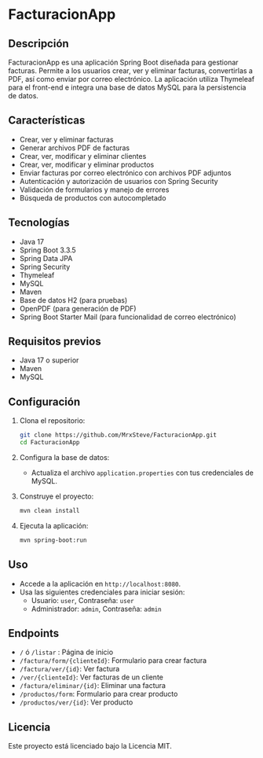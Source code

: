 # FacturacionApp

## Descripción
FacturacionApp es una aplicación Spring Boot diseñada para gestionar facturas. 
Permite a los usuarios crear, ver y eliminar facturas, convertirlas a PDF, así como enviar por correo electrónico. 
La aplicación utiliza Thymeleaf para el front-end e integra una base de datos MySQL para la persistencia de datos.

## Características
- Crear, ver y eliminar facturas
- Generar archivos PDF de facturas
- Crear, ver, modificar y eliminar clientes
- Crear, ver, modificar y eliminar productos
- Enviar facturas por correo electrónico con archivos PDF adjuntos
- Autenticación y autorización de usuarios con Spring Security
- Validación de formularios y manejo de errores
- Búsqueda de productos con autocompletado

## Tecnologías
- Java 17
- Spring Boot 3.3.5
- Spring Data JPA
- Spring Security
- Thymeleaf
- MySQL
- Maven
- Base de datos H2 (para pruebas)
- OpenPDF (para generación de PDF)
- Spring Boot Starter Mail (para funcionalidad de correo electrónico)

## Requisitos previos
- Java 17 o superior
- Maven
- MySQL

## Configuración
1. Clona el repositorio:
    ```sh
    git clone https://github.com/MrxSteve/FacturacionApp.git
    cd FacturacionApp
    ```

2. Configura la base de datos:
    - Actualiza el archivo `application.properties` con tus credenciales de MySQL.

3. Construye el proyecto:
    ```sh
    mvn clean install
    ```

4. Ejecuta la aplicación:
    ```sh
    mvn spring-boot:run
    ```

## Uso
- Accede a la aplicación en `http://localhost:8080`.
- Usa las siguientes credenciales para iniciar sesión:
    - Usuario: `user`, Contraseña: `user`
    - Administrador: `admin`, Contraseña: `admin`

## Endpoints
- `/` ó `/listar` : Página de inicio
- `/factura/form/{clienteId}`: Formulario para crear factura
- `/factura/ver/{id}`: Ver factura
- `/ver/{clienteId}`: Ver facturas de un cliente
- `/factura/eliminar/{id}`: Eliminar una factura
- `/productos/form`: Formulario para crear producto
- `/productos/ver/{id}`: Ver producto

## Licencia
Este proyecto está licenciado bajo la Licencia MIT.